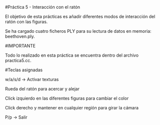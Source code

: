 #Práctica 5 - Interacción con el ratón 

El objetivo de esta prácticas es añadir diferentes modos de interacción del ratón con las figuras.

Se ha cargado cuatro ficheros PLY para su lectura de datos en memoria: beethoven.ply.

#IMPORTANTE

Todo lo realizado en esta práctica se encuentra dentro del archivo practica5.cc.

#Teclas asignadas

w/a/s/d -> Activar texturas

Rueda del ratón para acercar y alejar

Click izquierdo en las diferentes figuras para cambiar el color

Click derecho y mantener en cualquier región para girar la cámara

P/p -> Salir
